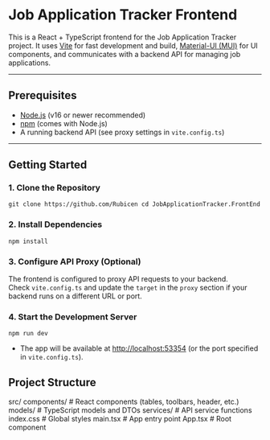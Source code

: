 # Job Application Tracker Frontend

This is a React + TypeScript frontend for the Job Application Tracker project. It uses [Vite](https://vitejs.dev/) for fast development and build, [Material-UI (MUI)](https://mui.com/) for UI components, and communicates with a backend API for managing job applications.

---

## Prerequisites

- [Node.js](https://nodejs.org/) (v16 or newer recommended)
- [npm](https://www.npmjs.com/) (comes with Node.js)
- A running backend API (see proxy settings in `vite.config.ts`)

---

## Getting Started

### 1. Clone the Repository
```git clone https://github.com/Rubicen cd JobApplicationTracker.FrontEnd```

### 2. Install Dependencies
```npm install```
### 3. Configure API Proxy (Optional)

The frontend is configured to proxy API requests to your backend.  
Check `vite.config.ts` and update the `target` in the `proxy` section if your backend runs on a different URL or port.

### 4. Start the Development Server
````npm run dev````
- The app will be available at [http://localhost:53354](http://localhost:53354) (or the port specified in `vite.config.ts`).

## Project Structure
src/ components/    # React components (tables, toolbars, header, etc.) 
models/             # TypeScript models and DTOs 
services/           # API service functions 
index.css           # Global styles 
main.tsx            # App entry point 
App.tsx             # Root component